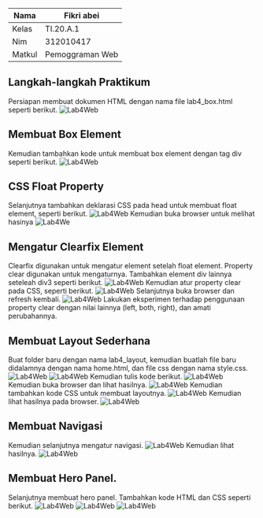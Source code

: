 | Nama       | Fikri abei |
|------------|------------|
| Kelas      | TI.20.A.1  |
| Nim        | 312010417  |
| Matkul     | Pemoggraman Web |

## Langkah-langkah Praktikum
Persiapan membuat dokumen HTML dengan nama file lab4_box.html seperti berikut.
![Lab4Web](Img/h1.png)

## Membuat Box Element
Kemudian tambahkan kode untuk membuat box element dengan tag div seperti berikut.
![Lab4Web](Img/h2.png)

## CSS Float Property
Selanjutnya tambahkan deklarasi CSS pada head untuk membuat float element, seperti berikut.
![Lab4Web](Img/h3.png)
Kemudian buka browser untuk melihat hasinya
![Lab4We](Img/Box%20Elemen1.png)

## Mengatur Clearfix Element
Clearfix digunakan untuk mengatur element setelah float element. Property clear digunakan untuk
mengaturnya.
Tambahkan element div lainnya seteleah div3 seperti berikut.
![Lab4Web](Img/h4.png)
Kemudian atur property clear pada CSS, seperti berikut.
![Lab4Web](Img/h5.png)
Selanjutnya buka browser dan refresh kembali.
![Lab4Web](Img/Box%20Elemen2.png)
Lakukan eksperimen terhadap penggunaan property clear dengan nilai lainnya (left, both, right),
dan amati perubahannya.
## Membuat Layout Sederhana
Buat folder baru dengan nama lab4_layout, kemudian buatlah file baru didalamnya dengan nama
home.html, dan file css dengan nama style.css.
![Lab4Web](Img/h6.png)
![Lab4Web](Img/h7.png)
Kemudian tulis kode berikut.
![Lab4Web](Img/h8.png)
Kemudian buka browser dan lihat hasilnya.
![Lab4Web](Img/layout%20sederhana.png)
Kemudian tambahkan kode CSS untuk membuat layoutnya.
![Lab4Web](Img/Kode%20css.png)
Kemudian lihat hasilnya pada browser.
![Lab4Web](Img/layut%20sederhana%202.png)

## Membuat Navigasi
Kemudian selanjutnya mengatur navigasi.
![Lab4Web](Img/h9.png)
Kemudian lihat hasilnya.
![Lab4Web](Img/Navigasi.png)

## Membuat Hero Panel.
Selanjutnya membuat hero panel. Tambahkan kode HTML dan CSS seperti berikut.
![Lab4Web](Img/h10.png)
![Lab4Web](Img/h11.png)
![Lab4Web](Img/Hero%20panel.png)